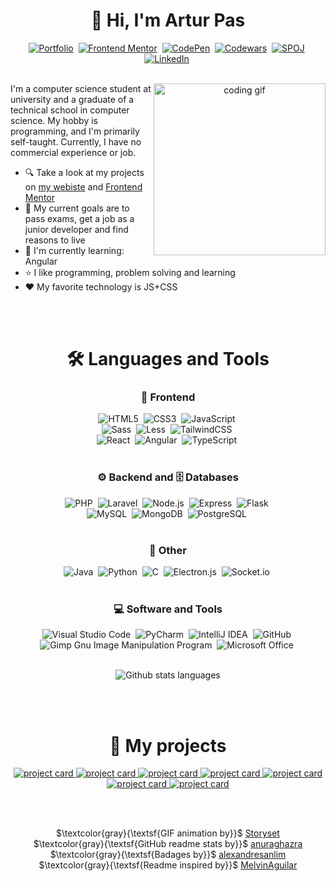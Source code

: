<div align="center">
<h1 align="center">🐒 Hi, I'm Artur Pas</h1>
   
[![Portfolio](https://img.shields.io/badge/My_website-202c59?style=for-the-badge&logo=About.me&logoColor=white)](https://pas-artur.000webhostapp.com)&nbsp;
[![Frontend Mentor](https://img.shields.io/badge/-Frontend%20Mentor-5F3DC4?style=for-the-badge&logo=FrontendMentor&logoColor=white)](https://www.frontendmentor.io/profile/Pasek108)&nbsp;
[![CodePen](https://img.shields.io/badge/CodePen-white?style=for-the-badge&logo=codepen&logoColor=black)](https://codepen.io/Pasek108)&nbsp;
[![Codewars](https://img.shields.io/badge/Codewars-B1361E?style=for-the-badge&logo=codewars&logoColor=white)](https://www.codewars.com/users/Artur%20Pas)&nbsp;
[![SPOJ](https://img.shields.io/badge/Spoj-337AB7?style=for-the-badge&logo=C&logoColor=white)](https://pl.spoj.com/users/artur_pas/)&nbsp;
[![LinkedIn](https://img.shields.io/badge/LinkedIn-0077B5?style=for-the-badge&logo=linkedin&logoColor=white)](https://www.linkedin.com/in/artur-pas/)&nbsp;
<br><br>  

<picture>
  <source align="right" width="275" media="(prefers-color-scheme: dark)" srcset="https://user-images.githubusercontent.com/42617662/235518971-8ec41ee7-4472-430d-902a-f7c48259da1b.gif">
  <source align="right" width="275" media="(prefers-color-scheme: light)" srcset="https://user-images.githubusercontent.com/42617662/235518979-72f4de65-f96f-4276-9b30-f2ff358e17b8.gif">
  <img alt="coding gif" width="275" align="right" src="https://user-images.githubusercontent.com/42617662/235518971-8ec41ee7-4472-430d-902a-f7c48259da1b.gif">
</picture>

<div align="left">

I'm a computer science student at university and a graduate of a technical school in computer science. My hobby is programming, and I'm primarily self-taught. Currently, I have no commercial experience or job.
   
- 🔍 Take a look at my projects on [my webiste](https://pas-artur.000webhostapp.com) and [Frontend Mentor](https://www.frontendmentor.io/profile/Pasek108)
- 🚩 My current goals are to pass exams, get a job as a junior developer and find reasons to live 
- 🌱 I'm currently learning: Angular
- ⭐ I like programming, problem solving and learning
- ❤️ My favorite technology is JS+CSS

</div>
   
<br><br>
</div>

<!-- ------------------- Languages and tools ------------------- -->
<div align="center">
<h1 align="center">🛠️ Languages and Tools</h1>

<h3>🦋 Frontend</h3>
   
![HTML5](https://img.shields.io/badge/-HTML5-E34F26?style=for-the-badge&logo=html5&logoColor=white)&nbsp;
![CSS3](https://img.shields.io/badge/-CSS3-1572B6?style=for-the-badge&logo=css3)&nbsp;
![JavaScript](https://img.shields.io/badge/javascript-%23323330.svg?style=for-the-badge&logo=javascript&logoColor=%23F7DF1E)&nbsp;
<br>
![Sass](https://img.shields.io/badge/-Sass-CC6699?style=for-the-badge&logo=sass&logoColor=white)&nbsp;
![Less](https://img.shields.io/badge/less-2B4C80?style=for-the-badge&logo=less&logoColor=white)&nbsp;
![TailwindCSS](https://img.shields.io/badge/-Tailwind_CSS-38B2AC?style=for-the-badge&logo=tailwind-css&logoColor=white)&nbsp;
<br>
![React](https://img.shields.io/badge/-React-%23404d59?style=for-the-badge&logo=react)&nbsp;
![Angular](https://img.shields.io/badge/angular-%23DD0031.svg?style=for-the-badge&logo=angular&logoColor=white)&nbsp;
![TypeScript](https://img.shields.io/badge/typescript-%23007ACC.svg?style=for-the-badge&logo=typescript&logoColor=white)&nbsp;
<br><br>

<h3>⚙️ Backend and 🗄️ Databases</h3>
   
![PHP](https://img.shields.io/badge/php-%23777BB4.svg?style=for-the-badge&logo=php&logoColor=white)&nbsp;
![Laravel](https://img.shields.io/badge/laravel-%23FF2D20.svg?style=for-the-badge&logo=laravel&logoColor=white)&nbsp;
![Node.js](https://img.shields.io/badge/node.js-339933.svg?style=for-the-badge&logo=nodedotjs&logoColor=white)&nbsp;
![Express](https://img.shields.io/badge/express-000000.svg?style=for-the-badge&logo=express&logoColor=white)&nbsp;
![Flask](https://img.shields.io/badge/flask-%23000.svg?style=for-the-badge&logo=flask&logoColor=white)&nbsp;
<br>
![MySQL](https://img.shields.io/badge/-MySQL-00000F?style=for-the-badge&logo=mysql)&nbsp;
![MongoDB](https://img.shields.io/badge/-MongoDB-47A248?style=for-the-badge&logo=mongodb&logoColor=white)&nbsp;
![PostgreSQL](https://img.shields.io/badge/postgres-%23316192.svg?style=for-the-badge&logo=postgresql&logoColor=white)&nbsp;
<br><br>
   
<h3>📑 Other</h3>
   
![Java](https://img.shields.io/badge/java-%23ED8B00.svg?style=for-the-badge&logo=openjdk&logoColor=white)&nbsp;
![Python](https://img.shields.io/badge/python-3670A0?style=for-the-badge&logo=python&logoColor=ffdd54)&nbsp;
![C](https://img.shields.io/badge/c-%2300599C.svg?style=for-the-badge&logo=c&logoColor=white)&nbsp;
![Electron.js](https://img.shields.io/badge/Electron-191970?style=for-the-badge&logo=Electron&logoColor=white)&nbsp;
![Socket.io](https://img.shields.io/badge/Socket.io-black?style=for-the-badge&logo=socket.io&badgeColor=010101)&nbsp;
<br><br>

<h3>💻 Software and Tools</h3>
   
![Visual Studio Code](https://img.shields.io/badge/-VSCODE-007ACC?style=for-the-badge&&logo=visual-studio-code&logoColor=white)&nbsp;
![PyCharm](https://img.shields.io/badge/pycharm-143?style=for-the-badge&logo=pycharm&logoColor=black&color=black&labelColor=green)&nbsp;
![IntelliJ IDEA](https://img.shields.io/badge/IntelliJIDEA-000000.svg?style=for-the-badge&logo=intellij-idea&logoColor=white)&nbsp;
![GitHub](https://img.shields.io/badge/-GitHub-181717?style=for-the-badge&logo=github)&nbsp;
![Gimp Gnu Image Manipulation Program](https://img.shields.io/badge/gimp-5C5543?style=for-the-badge&logo=gimp&logoColor=white)&nbsp;
![Microsoft Office](https://img.shields.io/badge/-MS%20Office-D83B01?style=for-the-badge&logo=microsoft-office&logoColor=white)&nbsp;
<br><br>

<picture>
  <source media="(prefers-color-scheme: dark)" srcset="https://pasek108-5b3r.vercel.app/api/top-langs/?username=Pasek108&show_icons=true&theme=github_dark&layout=compact&size_weight=0.5&count_weight=0.5&card_width=750&langs_count=10">
  <source media="(prefers-color-scheme: light)" srcset="https://pasek108-5b3r.vercel.app/api/top-langs/?username=Pasek108&show_icons=true&layout=compact&size_weight=0.5&count_weight=0.5&card_width=750&langs_count=10">
  <img align="center" alt="Github stats languages" src="https://pasek108-5b3r.vercel.app/api/top-langs/?username=Pasek108&show_icons=true&theme=github_dark&layout=compact&size_weight=0.5&count_weight=0.5&card_width=750&langs_count=10" />
</picture>

<br><br>
</div>

<!-- ------------------- My projects ------------------- -->
<div align="center">
<h1 align="center">📂 My projects</h1>

<a href="https://github.com/Pasek108/TicTacToe">
<picture>
  <source media="(prefers-color-scheme: dark)" srcset="https://pasek108-5b3r.vercel.app/api/pin/?username=Pasek108&repo=TicTacToe&theme=github_dark&icon_color=F8D866">
  <source media="(prefers-color-scheme: light)" srcset="https://pasek108-5b3r.vercel.app/api/pin/?username=Pasek108&repo=TicTacToe">
  <img alt="project card" src="https://pasek108-5b3r.vercel.app/api/pin/?username=Pasek108&repo=TicTacToe&theme=github_dark&icon_color=F8D866" />
</picture>
</a>
   
<a href="https://github.com/Pasek108/BeFunge93Interpreter">
<picture>
  <source media="(prefers-color-scheme: dark)" srcset="https://pasek108-5b3r.vercel.app/api/pin/?username=Pasek108&repo=BeFunge93Interpreter&theme=github_dark&icon_color=F8D866">
  <source media="(prefers-color-scheme: light)" srcset="https://pasek108-5b3r.vercel.app/api/pin/?username=Pasek108&repo=BeFunge93Interpreter">
  <img alt="project card" src="https://pasek108-5b3r.vercel.app/api/pin/?username=Pasek108&repo=BeFunge93Interpreter&theme=github_dark&icon_color=F8D866" />
</picture>
</a>   
   
<a href="https://github.com/Pasek108/GoblinSlayer">
<picture>
  <source media="(prefers-color-scheme: dark)" srcset="https://pasek108-5b3r.vercel.app/api/pin/?username=Pasek108&repo=GoblinSlayer&theme=github_dark&icon_color=F8D866">
  <source media="(prefers-color-scheme: light)" srcset="https://pasek108-5b3r.vercel.app/api/pin/?username=Pasek108&repo=GoblinSlayer">
  <img alt="project card" src="https://pasek108-5b3r.vercel.app/api/pin/?username=Pasek108&repo=GoblinSlayer&theme=github_dark&icon_color=F8D866" />
</picture>
</a>
   
<a href="https://github.com/Pasek108/Weather">
<picture>
  <source media="(prefers-color-scheme: dark)" srcset="https://pasek108-5b3r.vercel.app/api/pin/?username=Pasek108&repo=Weather&theme=github_dark&icon_color=F8D866">
  <source media="(prefers-color-scheme: light)" srcset="https://pasek108-5b3r.vercel.app/api/pin/?username=Pasek108&repo=Weather">
  <img alt="project card" src="https://pasek108-5b3r.vercel.app/api/pin/?username=Pasek108&repo=Weather&theme=github_dark&icon_color=F8D866" />
</picture>
</a>
   
<a href="https://github.com/Pasek108/ConnectGame">
<picture>
  <source media="(prefers-color-scheme: dark)" srcset="https://pasek108-5b3r.vercel.app/api/pin/?username=Pasek108&repo=ConnectGame&theme=github_dark&icon_color=F8D866">
  <source media="(prefers-color-scheme: light)" srcset="https://pasek108-5b3r.vercel.app/api/pin/?username=Pasek108&repo=ConnectGame">
  <img alt="project card" src="https://pasek108-5b3r.vercel.app/api/pin/?username=Pasek108&repo=ConnectGame&theme=github_dark&icon_color=F8D866" />
</picture>
</a>
   
<a href="https://github.com/Pasek108/DeerKiller">
<picture>
  <source media="(prefers-color-scheme: dark)" srcset="https://pasek108-5b3r.vercel.app/api/pin/?username=Pasek108&repo=DeerKiller&theme=github_dark&icon_color=F8D866">
  <source media="(prefers-color-scheme: light)" srcset="https://pasek108-5b3r.vercel.app/api/pin/?username=Pasek108&repo=DeerKiller">
  <img alt="project card" src="https://pasek108-5b3r.vercel.app/api/pin/?username=Pasek108&repo=DeerKiller&theme=github_dark&icon_color=F8D866" />
</picture>
</a>
   
<a href="https://github.com/Pasek108/TimeApp">
<picture>
  <source media="(prefers-color-scheme: dark)" srcset="https://pasek108-5b3r.vercel.app/api/pin/?username=Pasek108&repo=TimeApp&theme=github_dark&icon_color=F8D866">
  <source media="(prefers-color-scheme: light)" srcset="https://pasek108-5b3r.vercel.app/api/pin/?username=Pasek108&repo=TimeApp">
  <img alt="project card" src="https://pasek108-5b3r.vercel.app/api/pin/?username=Pasek108&repo=TimeApp&theme=github_dark&icon_color=F8D866" />
</picture>
</a> 
   
<br><br>
</div>

<!-- ------------------- Links ------------------- -->
<div align="center">
   
$\textcolor{gray}{\textsf{GIF animation by}}$ [Storyset](https://storyset.com/work)<br>
$\textcolor{gray}{\textsf{GitHub readme stats by}}$ [anuraghazra](https://github.com/anuraghazra/github-readme-stats)<br>
$\textcolor{gray}{\textsf{Badages by}}$ [alexandresanlim](https://github.com/alexandresanlim/Badges4-README.md-Profile)<br>
$\textcolor{gray}{\textsf{Readme inspired by}}$ [MelvinAguilar](https://github.com/MelvinAguilar)<br>

</div>


